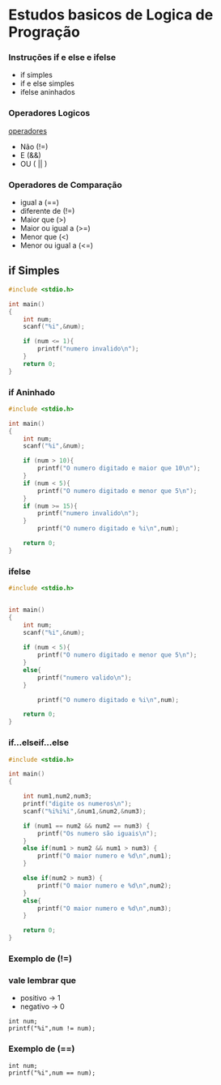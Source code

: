 #  Estudos basicos de Logica de Progração

### Instruções if e else e ifelse
* if simples
* if e else simples
* ifelse aninhados 

### Operadores Logicos 
[operadores](#operadores.md)

* Não (!=)
* E (&&)
* OU ( || )

### Operadores de Comparação 
* igual a (==)
* diferente de (!=)
* Maior que (>)
* Maior ou igual a (>=)
* Menor que (<)
* Menor ou igual a (<=)

## if Simples

```c
#include <stdio.h>

int main()
{
    int num;
    scanf("%i",&num);

    if (num <= 1){
        printf("numero invalido\n");
    }
    return 0;
}
```
### if Aninhado
```c
#include <stdio.h>

int main()
{
    int num;
    scanf("%i",&num);

    if (num > 10){
        printf("O numero digitado e maior que 10\n");
    }
    if (num < 5){
        printf("O numero digitado e menor que 5\n");
    }
    if (num >= 15){
        printf("numero invalido\n");
    }
        printf("O numero digitado e %i\n",num);

    return 0;
}
```

### ifelse
```c
#include <stdio.h>


int main()
{
    int num;
    scanf("%i",&num);
    
    if (num < 5){
        printf("O numero digitado e menor que 5\n");
    }
    else{
        printf("numero valido\n");
    }

        printf("O numero digitado e %i\n",num);

    return 0;
} 
```
### if...elseif...else 
```c
#include <stdio.h>

int main()
{

    int num1,num2,num3;
    printf("digite os numeros\n");
    scanf("%i%i%i",&num1,&num2,&num3);

    if (num1 == num2 && num2 == num3) {
        printf("Os numero são iguais\n");
    }
    else if(num1 > num2 && num1 > num3) {
        printf("O maior numero e %d\n",num1);
    }

    else if(num2 > num3) {
        printf("O maior numero e %d\n",num2);
    }
    else{
        printf("O maior numero e %d\n",num3);
    }

    return 0;
}
```
### Exemplo de (!=)

### vale lembrar que

* positivo -> 1
* negativo -> 0

~~~
int num;
printf("%i",num != num);
~~~

### Exemplo de (==)
~~~
int num;
printf("%i",num == num);
~~~

